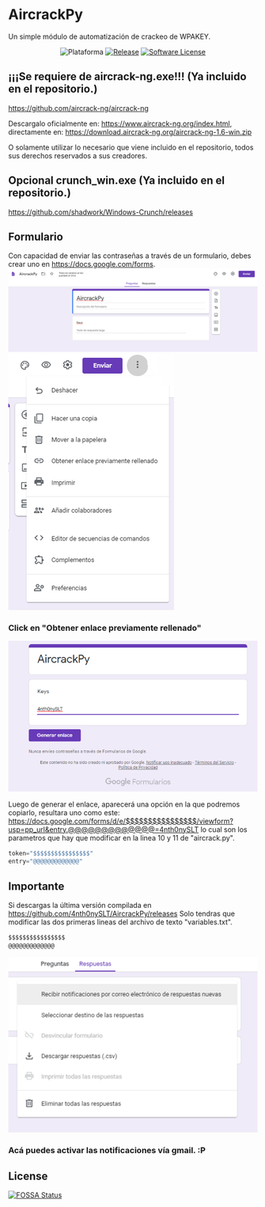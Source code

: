 # AircrackPy

Un simple módulo de automatización de crackeo de WPAKEY.

<p align="center">
    <img alt="Plataforma" src="https://img.shields.io/badge/-%20win--32%20%7C%20win--64-gold?logo=windows&logoColor=blue"></a>
    <a href="https://github.com/4nth0nySLT/AircrackPy/releases/latest"><img alt="Release" src="https://img.shields.io/badge/AircrackPy-Descargar-blue"></a>
    <a href="https://github.com/4nth0nySLT/AircrackPy/blob/master/LICENSE"><img alt="Software License" src="https://img.shields.io/badge/license-MIT-red"></a>
</p>


## ¡¡¡Se requiere de aircrack-ng.exe!!! (Ya incluido en el repositorio.)
https://github.com/aircrack-ng/aircrack-ng

Descargalo oficialmente en: https://www.aircrack-ng.org/index.html, directamente en: https://download.aircrack-ng.org/aircrack-ng-1.6-win.zip

O solamente utilizar lo necesario que viene incluido en el repositorio, todos sus derechos reservados a sus creadores.

## Opcional crunch_win.exe (Ya incluido en el repositorio.)
https://github.com/shadwork/Windows-Crunch/releases 

## Formulario
Con capacidad de enviar las contraseñas a través de un formulario, debes crear uno en https://docs.google.com/forms.
![HOLA](https://raw.githubusercontent.com/4nth0nySLT/AircrackPy/master/img/1.png)
![HOLA](https://raw.githubusercontent.com/4nth0nySLT/AircrackPy/master/img/2.png)
### Click en "Obtener enlace previamente rellenado"
![HOLA](https://raw.githubusercontent.com/4nth0nySLT/AircrackPy/master/img/3.png)


Luego de generar el enlace, aparecerá una opción en la que podremos copiarlo, resultara uno como este:
https://docs.google.com/forms/d/e/$$$$$$$$$$$$$$$$/viewform?usp=pp_url&entry.@@@@@@@@@@@@@=4nth0nySLT
lo cual son los parametros que hay que modificar en la linea 10 y 11 de "aircrack.py".

```python
token="$$$$$$$$$$$$$$$$"
entry="@@@@@@@@@@@@@"
```

## Importante
Si descargas la última versión compilada en https://github.com/4nth0nySLT/AircrackPy/releases
Solo tendras que modificar las dos primeras lineas del archivo de texto "variables.txt".
```txt
$$$$$$$$$$$$$$$$
@@@@@@@@@@@@@
```

![HOLA](https://raw.githubusercontent.com/4nth0nySLT/AircrackPy/master/img/4.png)
### Acá puedes activar las notificaciones vía gmail. :P




## License
[![FOSSA Status](https://app.fossa.io/api/projects/git%2Bgithub.com%2F4nth0nySLT%2FAircrackPy.svg?type=large)](https://app.fossa.io/projects/git%2Bgithub.com%2F4nth0nySLT%2FAircrackPy?ref=badge_large)
